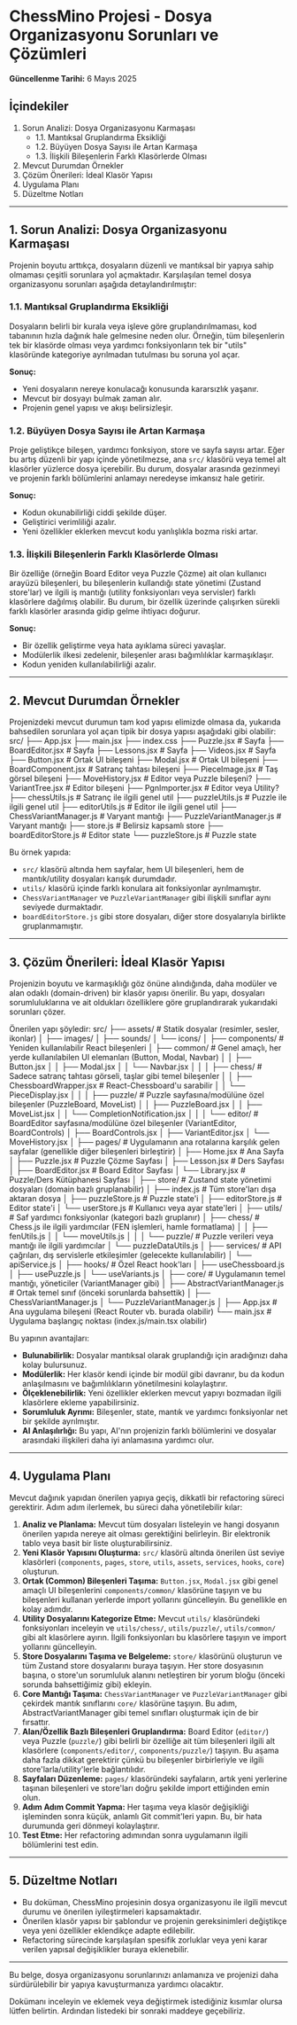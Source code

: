 # ChessMino Projesi - Dosya Organizasyonu Sorunları ve Çözümleri

**Güncellenme Tarihi:** 6 Mayıs 2025

## İçindekiler
1.  Sorun Analizi: Dosya Organizasyonu Karmaşası
    *   1.1. Mantıksal Gruplandırma Eksikliği
    *   1.2. Büyüyen Dosya Sayısı ile Artan Karmaşa
    *   1.3. İlişkili Bileşenlerin Farklı Klasörlerde Olması
2.  Mevcut Durumdan Örnekler
3.  Çözüm Önerileri: İdeal Klasör Yapısı
4.  Uygulama Planı
5.  Düzeltme Notları

---

## 1. Sorun Analizi: Dosya Organizasyonu Karmaşası

Projenin boyutu arttıkça, dosyaların düzenli ve mantıksal bir yapıya sahip olmaması çeşitli sorunlara yol açmaktadır. Karşılaşılan temel dosya organizasyonu sorunları aşağıda detaylandırılmıştır:

### 1.1. Mantıksal Gruplandırma Eksikliği

Dosyaların belirli bir kurala veya işleve göre gruplandırılmaması, kod tabanının hızla dağınık hale gelmesine neden olur. Örneğin, tüm bileşenlerin tek bir klasörde olması veya yardımcı fonksiyonların tek bir "utils" klasöründe kategoriye ayrılmadan tutulması bu soruna yol açar.

**Sonuç:**
*   Yeni dosyaların nereye konulacağı konusunda kararsızlık yaşanır.
*   Mevcut bir dosyayı bulmak zaman alır.
*   Projenin genel yapısı ve akışı belirsizleşir.

### 1.2. Büyüyen Dosya Sayısı ile Artan Karmaşa

Proje geliştikçe bileşen, yardımcı fonksiyon, store ve sayfa sayısı artar. Eğer bu artış düzenli bir yapı içinde yönetilmezse, ana `src/` klasörü veya temel alt klasörler yüzlerce dosya içerebilir. Bu durum, dosyalar arasında gezinmeyi ve projenin farklı bölümlerini anlamayı neredeyse imkansız hale getirir.

**Sonuç:**
*   Kodun okunabilirliği ciddi şekilde düşer.
*   Geliştirici verimliliği azalır.
*   Yeni özellikler eklerken mevcut kodu yanlışlıkla bozma riski artar.

### 1.3. İlişkili Bileşenlerin Farklı Klasörlerde Olması

Bir özelliğe (örneğin Board Editor veya Puzzle Çözme) ait olan kullanıcı arayüzü bileşenleri, bu bileşenlerin kullandığı state yönetimi (Zustand store'lar) ve ilgili iş mantığı (utility fonksiyonları veya servisler) farklı klasörlere dağılmış olabilir. Bu durum, bir özellik üzerinde çalışırken sürekli farklı klasörler arasında gidip gelme ihtiyacı doğurur.

**Sonuç:**
*   Bir özellik geliştirme veya hata ayıklama süreci yavaşlar.
*   Modülerlik ilkesi zedelenir, bileşenler arası bağımlılıklar karmaşıklaşır.
*   Kodun yeniden kullanılabilirliği azalır.

---

## 2. Mevcut Durumdan Örnekler

Projenizdeki mevcut durumun tam kod yapısı elimizde olmasa da, yukarıda bahsedilen sorunlara yol açan tipik bir dosya yapısı aşağıdaki gibi olabilir:
src/
├── App.jsx
├── main.jsx
├── index.css
├── Puzzle.jsx # Sayfa
├── BoardEditor.jsx # Sayfa
├── Lessons.jsx # Sayfa
├── Videos.jsx # Sayfa
├── Button.jsx # Ortak UI bileşeni
├── Modal.jsx # Ortak UI bileşeni
├── BoardComponent.jsx # Satranç tahtası bileşeni
├── PieceImage.jsx # Taş görsel bileşeni
├── MoveHistory.jsx # Editor veya Puzzle bileşeni?
├── VariantTree.jsx # Editor bileşeni
├── PgnImporter.jsx # Editor veya Utility?
├── chessUtils.js # Satranç ile ilgili genel util
├── puzzleUtils.js # Puzzle ile ilgili genel util
├── editorUtils.js # Editor ile ilgili genel util
├── ChessVariantManager.js # Varyant mantığı
├── PuzzleVariantManager.js # Varyant mantığı
├── store.js # Belirsiz kapsamlı store
├── boardEditorStore.js # Editor state
└── puzzleStore.js # Puzzle state

Bu örnek yapıda:
*   `src/` klasörü altında hem sayfalar, hem UI bileşenleri, hem de mantık/utility dosyaları karışık durumdadır.
*   `utils/` klasörü içinde farklı konulara ait fonksiyonlar ayrılmamıştır.
*   `ChessVariantManager` ve `PuzzleVariantManager` gibi ilişkili sınıflar aynı seviyede durmaktadır.
*   `boardEditorStore.js` gibi store dosyaları, diğer store dosyalarıyla birlikte gruplanmamıştır.

---

## 3. Çözüm Önerileri: İdeal Klasör Yapısı

Projenizin boyutu ve karmaşıklığı göz önüne alındığında, daha modüler ve alan odaklı (domain-driven) bir klasör yapısı önerilir. Bu yapı, dosyaları sorumluluklarına ve ait oldukları özelliklere göre gruplandırarak yukarıdaki sorunları çözer.

Önerilen yapı şöyledir:
src/
├── assets/ # Statik dosyalar (resimler, sesler, ikonlar)
│ ├── images/
│ ├── sounds/
│ └── icons/
│
├── components/ # Yeniden kullanılabilir React bileşenleri
│ ├── common/ # Genel amaçlı, her yerde kullanılabilen UI elemanları (Button, Modal, Navbar)
│ │ ├── Button.jsx
│ │ ├── Modal.jsx
│ │ └── Navbar.jsx
│ │
│ ├── chess/ # Sadece satranç tahtası görseli, taşlar gibi temel bileşenler
│ │ ├── ChessboardWrapper.jsx # React-Chessboard'u sarabilir
│ │ └── PieceDisplay.jsx
│ │
│ ├── puzzle/ # Puzzle sayfasına/modülüne özel bileşenler (PuzzleBoard, MoveList)
│ │ ├── PuzzleBoard.jsx
│ │ ├── MoveList.jsx
│ │ └── CompletionNotification.jsx
│ │
│ └── editor/ # BoardEditor sayfasına/modülüne özel bileşenler (VariantEditor, BoardControls)
│ ├── BoardControls.jsx
│ ├── VariantEditor.jsx
│ └── MoveHistory.jsx
│
├── pages/ # Uygulamanın ana rotalarına karşılık gelen sayfalar (genellikle diğer bileşenleri birleştirir)
│ ├── Home.jsx # Ana Sayfa
│ ├── Puzzle.jsx # Puzzle Çözme Sayfası
│ ├── Lesson.jsx # Ders Sayfası
│ ├── BoardEditor.jsx # Board Editor Sayfası
│ └── Library.jsx # Puzzle/Ders Kütüphanesi Sayfası
│
├── store/ # Zustand state yönetimi dosyaları (domain bazlı gruplanabilir)
│ ├── index.js # Tüm store'ları dışa aktaran dosya
│ ├── puzzleStore.js # Puzzle state'i
│ ├── editorStore.js # Editor state'i
│ └── userStore.js # Kullanıcı veya ayar state'leri
│
├── utils/ # Saf yardımcı fonksiyonlar (kategori bazlı gruplanır)
│ ├── chess/ # Chess.js ile ilgili yardımcılar (FEN işlemleri, hamle formatlama)
│ │ ├── fenUtils.js
│ │ └── moveUtils.js
│ │
│ └── puzzle/ # Puzzle verileri veya mantığı ile ilgili yardımcılar
│ └── puzzleDataUtils.js
│
├── services/ # API çağrıları, dış servislerle etkileşimler (gelecekte kullanılabilir)
│ └── apiService.js
│
├── hooks/ # Özel React hook'ları
│ ├── useChessboard.js
│ ├── usePuzzle.js
│ └── useVariants.js
│
├── core/ # Uygulamanın temel mantığı, yöneticiler (VariantManager gibi)
│ ├── AbstractVariantManager.js # Ortak temel sınıf (önceki sorunlarda bahsettik)
│ ├── ChessVariantManager.js
│ └── PuzzleVariantManager.js
│
├── App.jsx # Ana uygulama bileşeni (React Router vb. burada olabilir)
└── main.jsx # Uygulama başlangıç noktası (index.js/main.tsx olabilir)

Bu yapının avantajları:
*   **Bulunabilirlik:** Dosyalar mantıksal olarak gruplandığı için aradığınızı daha kolay bulursunuz.
*   **Modülerlik:** Her klasör kendi içinde bir modül gibi davranır, bu da kodun anlaşılmasını ve bağımlılıkların yönetilmesini kolaylaştırır.
*   **Ölçeklenebilirlik:** Yeni özellikler eklerken mevcut yapıyı bozmadan ilgili klasörlere ekleme yapabilirsiniz.
*   **Sorumluluk Ayrımı:** Bileşenler, state, mantık ve yardımcı fonksiyonlar net bir şekilde ayrılmıştır.
*   **AI Anlaşılırlığı:** Bu yapı, AI'nın projenizin farklı bölümlerini ve dosyalar arasındaki ilişkileri daha iyi anlamasına yardımcı olur.

---

## 4. Uygulama Planı

Mevcut dağınık yapıdan önerilen yapıya geçiş, dikkatli bir refactoring süreci gerektirir. Adım adım ilerlemek, bu süreci daha yönetilebilir kılar:

1.  **Analiz ve Planlama:** Mevcut tüm dosyaları listeleyin ve hangi dosyanın önerilen yapıda nereye ait olması gerektiğini belirleyin. Bir elektronik tablo veya basit bir liste oluşturabilirsiniz.
2.  **Yeni Klasör Yapısını Oluşturma:** `src/` klasörü altında önerilen üst seviye klasörleri (`components`, `pages`, `store`, `utils`, `assets`, `services`, `hooks`, `core`) oluşturun.
3.  **Ortak (Common) Bileşenleri Taşıma:** `Button.jsx`, `Modal.jsx` gibi genel amaçlı UI bileşenlerini `components/common/` klasörüne taşıyın ve bu bileşenleri kullanan yerlerde import yollarını güncelleyin. Bu genellikle en kolay adımdır.
4.  **Utility Dosyalarını Kategorize Etme:** Mevcut `utils/` klasöründeki fonksiyonları inceleyin ve `utils/chess/`, `utils/puzzle/`, `utils/common/` gibi alt klasörlere ayırın. İlgili fonksiyonları bu klasörlere taşıyın ve import yollarını güncelleyin.
5.  **Store Dosyalarını Taşıma ve Belgeleme:** `store/` klasörünü oluşturun ve tüm Zustand store dosyalarını buraya taşıyın. Her store dosyasının başına, o store'un sorumluluk alanını netleştiren bir yorum bloğu (önceki sorunda bahsettiğimiz gibi) ekleyin.
6.  **Core Mantığı Taşıma:** `ChessVariantManager` ve `PuzzleVariantManager` gibi çekirdek mantık sınıflarını `core/` klasörüne taşıyın. Bu adım, AbstractVariantManager gibi temel sınıfları oluşturmak için de bir fırsattır.
7.  **Alan/Özellik Bazlı Bileşenleri Gruplandırma:** Board Editor (`editor/`) veya Puzzle (`puzzle/`) gibi belirli bir özelliğe ait tüm bileşenleri ilgili alt klasörlere (`components/editor/`, `components/puzzle/`) taşıyın. Bu aşama daha fazla dikkat gerektirir çünkü bu bileşenler birbirleriyle ve ilgili store'larla/utility'lerle bağlantılıdır.
8.  **Sayfaları Düzenleme:** `pages/` klasöründeki sayfaların, artık yeni yerlerine taşınan bileşenleri ve store'ları doğru şekilde import ettiğinden emin olun.
9.  **Adım Adım Commit Yapma:** Her taşıma veya klasör değişikliği işleminden sonra küçük, anlamlı Git commit'leri yapın. Bu, bir hata durumunda geri dönmeyi kolaylaştırır.
10. **Test Etme:** Her refactoring adımından sonra uygulamanın ilgili bölümlerini test edin.

---

## 5. Düzeltme Notları

*   Bu doküman, ChessMino projesinin dosya organizasyonu ile ilgili mevcut durumu ve önerilen iyileştirmeleri kapsamaktadır.
*   Önerilen klasör yapısı bir şablondur ve projenin gereksinimleri değiştikçe veya yeni özellikler eklendikçe adapte edilebilir.
*   Refactoring sürecinde karşılaşılan spesifik zorluklar veya yeni karar verilen yapısal değişiklikler buraya eklenebilir.

---

Bu belge, dosya organizasyonu sorunlarınızı anlamanıza ve projenizi daha sürdürülebilir bir yapıya kavuşturmanıza yardımcı olacaktır.

Dokümanı inceleyin ve eklemek veya değiştirmek istediğiniz kısımlar olursa lütfen belirtin. Ardından listedeki bir sonraki maddeye geçebiliriz.